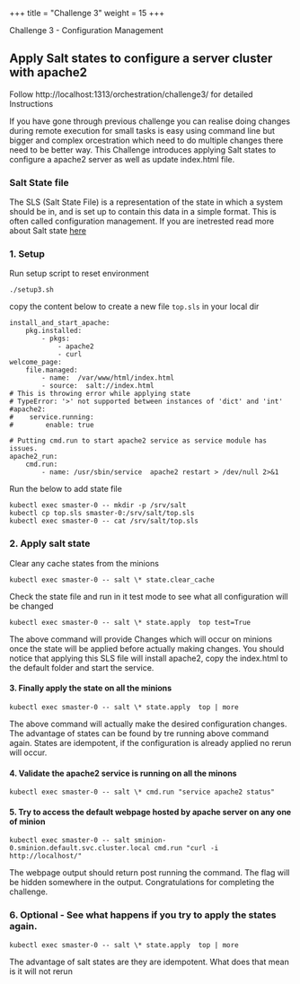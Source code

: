 +++
title = "Challenge 3"
weight = 15
+++

Challenge 3 - Configuration Management

## Apply Salt states to configure a server cluster with apache2 

Follow  http://localhost:1313/orchestration/challenge3/ for detailed Instructions 

If you have gone through previous challenge you can realise doing changes during remote execution for small tasks is easy using command line but bigger and complex orcestration which need to do multiple changes there need to be better way. 
This Challenge introduces applying Salt states to configure a apache2 server as well as update index.html file. 

### Salt State file
The SLS (Salt State File) is a representation of the state in which a system should be in, and is set up to contain this data in a simple format. This is often called configuration management. If you are inetrested read more about Salt state [here](https://docs.saltstack.com/en/latest/ref/states/all/salt.states.file.html)

 
### 1. Setup 

Run setup script to reset environment

```
./setup3.sh
```

copy the content below to create a new file `top.sls` in your local dir
```
install_and_start_apache:
    pkg.installed:  
        - pkgs:
            - apache2
            - curl
welcome_page:
    file.managed:
        - name:  /var/www/html/index.html
        - source:  salt://index.html
# This is throwing error while applying state
# TypeError: '>' not supported between instances of 'dict' and 'int'
#apache2:
#    service.running:
#        enable: true

# Putting cmd.run to start apache2 service as service module has issues. 
apache2_run:
    cmd.run:
        - name: /usr/sbin/service  apache2 restart > /dev/null 2>&1
```

Run the below to add state file
```
kubectl exec smaster-0 -- mkdir -p /srv/salt
kubectl cp top.sls smaster-0:/srv/salt/top.sls
kubectl exec smaster-0 -- cat /srv/salt/top.sls
```

### 2. Apply salt state

Clear any cache states from the minions 

```
kubectl exec smaster-0 -- salt \* state.clear_cache
```

Check the state file and run in it test mode to see what all configuration will be changed

```
kubectl exec smaster-0 -- salt \* state.apply  top test=True
```
The above command will provide Changes which will occur on minions once the state will be applied before actually making changes. You should notice that applying this SLS file will install apache2, copy the index.html to the default folder and start the service.  

#### 3. Finally apply the state on all the minions 

```
kubectl exec smaster-0 -- salt \* state.apply  top | more 
```
The above command will actually make the desired configuration changes. The advantage of states can be found by tre running above command again. States are idempotent, if the configuration is already applied no rerun will occur. 

#### 4. Validate the apache2 service is running on all the minons 
```
kubectl exec smaster-0 -- salt \* cmd.run "service apache2 status"
```
#### 5. Try to access the default webpage hosted by apache server on any one of minion

```
kubectl exec smaster-0 -- salt sminion-0.sminion.default.svc.cluster.local cmd.run "curl -i http://localhost/"

```
The webpage output should return post running the command. The flag will be hidden somewhere in the output. 
Congratulations for completing the challenge.

### 6. Optional - See what happens if you try to apply the states again.

```
kubectl exec smaster-0 -- salt \* state.apply  top | more 
```
The advantage of salt states are they are idempotent. What does that mean is it will not rerun 




